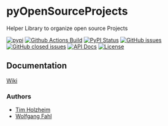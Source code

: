 # pyOpenSourceProjects
Helper Library to organize open source Projects

[![pypi](https://img.shields.io/pypi/pyversions/pyOpenSourceProjects)](https://pypi.org/project/pyOpenSourceProjects/)
[![Github Actions Build](https://github.com/WolfgangFahl/pyOpenSourceProjects/actions/workflows/build.yml/badge.svg)](https://github.com/WolfgangFahl/pyOpenSourceProjects/actions/workflows/build.yml)
[![PyPI Status](https://img.shields.io/pypi/v/pyOpenSourceProjects.svg)](https://pypi.python.org/pypi/pyOpenSourceProjects/)
[![GitHub issues](https://img.shields.io/github/issues/WolfgangFahl/pyOpenSourceProjects.svg)](https://github.com/WolfgangFahl/pyOpenSourceProjects/issues)
[![GitHub closed issues](https://img.shields.io/github/issues-closed/WolfgangFahl/pyOpenSourceProjects.svg)](https://github.com/WolfgangFahl/pyOpenSourceProjects/issues/?q=is%3Aissue+is%3Aclosed)
[![API Docs](https://img.shields.io/badge/API-Documentation-blue)](https://WolfgangFahl.github.io/pyOpenSourceProjects/)
[![License](https://img.shields.io/github/license/WolfgangFahl/pyOpenSourceProjects.svg)](https://www.apache.org/licenses/LICENSE-2.0)


## Documentation
[Wiki](https://wiki.bitplan.com/index.php/PyOpenSourceProjects)

### Authors
* [Tim Holzheim](https://www.semantic-mediawiki.org/wiki/Tim_Holzheim)
* [Wolfgang Fahl](http://www.bitplan.com/Wolfgang_Fahl)